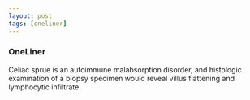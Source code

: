 ```yaml
---
layout: post
tags: [oneliner]
---
```



### OneLiner

Celiac sprue is an autoimmune malabsorption disorder, and histologic examination of a biopsy specimen would reveal villus flattening and lymphocytic infiltrate.
